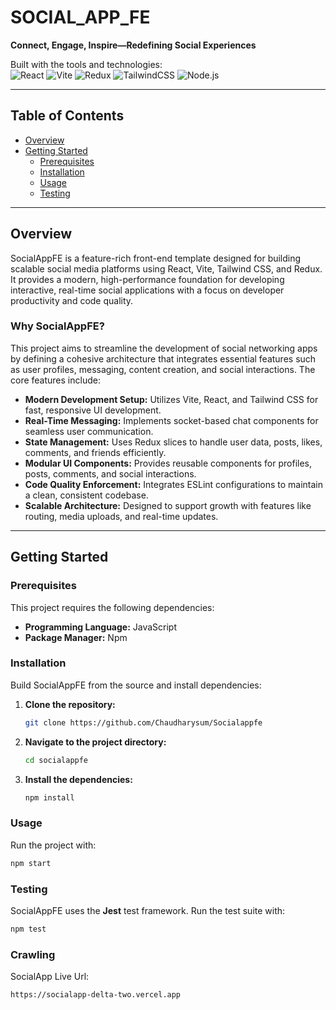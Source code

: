 # SOCIAL_APP_FE

**Connect, Engage, Inspire—Redefining Social Experiences**

Built with the tools and technologies:  
![React](https://img.shields.io/badge/React-61DAFB?logo=react&logoColor=fff) 
![Vite](https://img.shields.io/badge/Vite-646CFF?logo=vite&logoColor=fff) 
![Redux](https://img.shields.io/badge/Redux-764ABC?logo=redux&logoColor=fff) 
![TailwindCSS](https://img.shields.io/badge/TailwindCSS-38B2AC?logo=tailwindcss&logoColor=fff) 
![Node.js](https://img.shields.io/badge/Node.js-339933?logo=nodedotjs&logoColor=fff)

---

## Table of Contents
- [Overview](#overview)
- [Getting Started](#getting-started)
  - [Prerequisites](#prerequisites)
  - [Installation](#installation)
  - [Usage](#usage)
  - [Testing](#testing)

---

## Overview

SocialAppFE is a feature-rich front-end template designed for building scalable social media platforms using React, Vite, Tailwind CSS, and Redux. It provides a modern, high-performance foundation for developing interactive, real-time social applications with a focus on developer productivity and code quality.

### Why SocialAppFE?
This project aims to streamline the development of social networking apps by defining a cohesive architecture that integrates essential features such as user profiles, messaging, content creation, and social interactions. The core features include:

- **Modern Development Setup:** Utilizes Vite, React, and Tailwind CSS for fast, responsive UI development.
- **Real-Time Messaging:** Implements socket-based chat components for seamless user communication.
- **State Management:** Uses Redux slices to handle user data, posts, likes, comments, and friends efficiently.
- **Modular UI Components:** Provides reusable components for profiles, posts, comments, and social interactions.
- **Code Quality Enforcement:** Integrates ESLint configurations to maintain a clean, consistent codebase.
- **Scalable Architecture:** Designed to support growth with features like routing, media uploads, and real-time updates.

---

## Getting Started

### Prerequisites
This project requires the following dependencies:

- **Programming Language:** JavaScript  
- **Package Manager:** Npm  

### Installation
Build SocialAppFE from the source and install dependencies:

1. **Clone the repository:**
   ```bash
   git clone https://github.com/Chaudharysum/Socialappfe
   ```

2. **Navigate to the project directory:**
   ```bash
   cd socialappfe
   ```

3. **Install the dependencies:**
   ```bash
   npm install
   ```

### Usage
Run the project with:
```bash
npm start
```

### Testing
SocialAppFE uses the **Jest** test framework. Run the test suite with:
```bash
npm test
```

### Crawling
SocialApp Live Url:
```bash
https://socialapp-delta-two.vercel.app
```
